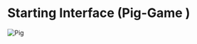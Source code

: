 # Starting Interface (Pig-Game )
![Pig](https://github.com/ManjeshYdv/Pig-Game/assets/118842806/c188fa39-0642-49e8-bfae-5258ddcd6057)
